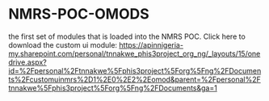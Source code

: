 ﻿# NMRS-POC-OMODS
the first set of modules that is loaded into the NMRS POC.
Click here to download the custom ui module:
https://apinnigeria-my.sharepoint.com/personal/tnnakwe_phis3project_org_ng/_layouts/15/onedrive.aspx?id=%2Fpersonal%2Ftnnakwe%5Fphis3project%5Forg%5Fng%2FDocuments%2Fcustomuinmrs%2D1%2E0%2E2%2Eomod&parent=%2Fpersonal%2Ftnnakwe%5Fphis3project%5Forg%5Fng%2FDocuments&ga=1
